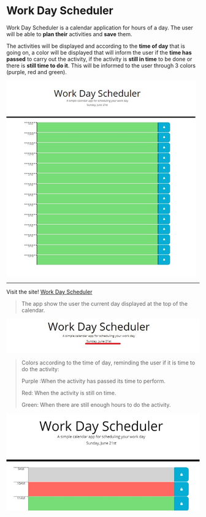 #  Work Day Scheduler


 Work Day Scheduler is a calendar application for hours of a day. The user will be able to **plan their** activities and **save** them.
 
The activities will be displayed and according to the **time of day** that is going on, a color will be displayed that will inform the user if the **time has passed** to carry out the activity, if the activity is **still in time** to be done or there is **still time to do it**.
This will be informed to the user through 3 colors (purple, red and green).


 ![Homepage](/assets/images/web-page.jpg)
 _____________________________________________________________________
 Visit the site! [Work Day Scheduler](https://anniavd.github.io/Portfolio//)


> The app show the user the current day displayed at the top of the calendar.

![show a date for today](/assets/images/current-day.jpg)


>
> Colors according to the time of day, reminding the user if it is time to do the activity:
> 
> Purple :When the activity has passed its time to perform.
> 
> Red: When the activity is still on time.
> 
> Green: When there are still enough hours to do the activity.
> 

![show the differents color depending the hour for the day](/assets/images/color.jpg)